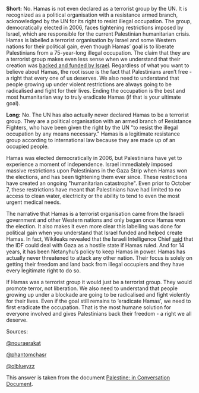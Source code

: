 **Short:** No. Hamas is not even declared as a terrorist group by the UN. It is recognized as a political organisation with a resistance armed branch, acknowledged by the UN for its right to resist illegal occupation. The group, democratically elected in 2006, faces tightening restrictions imposed by Israel, which are responsible for the current Palestinian humanitarian crisis. Hamas is labelled a terrorist organisation by Israel and some Western nations for their political gain, even though Hamas’ goal is to liberate Palestinians from a 75-year-long illegal occupation. The claim that they are a terrorist group makes even less sense when we understand that their creation was [backed and funded by Israel](https://www.instagram.com/p/CzCta6sIABF). Regardless of what you want to believe about Hamas, the root issue is the fact that Palestinians aren’t free - a right that every one of us deserves. We also need to understand that people growing up under violent restrictions are always going to be radicalised and fight for their lives. Ending the occupation is the best and most humanitarian way to truly eradicate Hamas (if that is your ultimate goal).

**Long:** No. The UN has also actually never declared Hamas to be a terrorist group. They are a political organisation with an armed branch of Resistance Fighters, who have been given the right by the UN "to resist the illegal occupation by any means necessary." Hamas is a legitimate resistance group according to international law because they are made up of an occupied people.

Hamas was elected democratically in 2006, but Palestinians have yet to experience a moment of independence. Israel immediately imposed massive restrictions upon Palestinians in the Gaza Strip when Hamas won the elections, and has been tightening them ever since. These restrictions have created an ongoing "humanitarian catastrophe". Even prior to October 7, these restrictions have meant that Palestinians have had limited to no access to clean water, electricity or the ability to tend to even the most urgent medical needs.

The narrative that Hamas is a terrorist organisation came from the Israeli government and other Western nations and only began once Hamas won the election. It also makes it even more clear this labelling was done for political gain when you understand that Israel funded and helped create Hamas. In fact, Wikileaks revealed that the Israeli Intelligence Chief [said](https://www.jpost.com/defense/yadlin-israel-would-be-happy-if-hamas-takes-over-gaza) that the IDF could deal with Gaza as a hostile state if Hamas ruled. And for 14 years, it has been Netanyhu’s policy to keep Hamas in power. Hamas has actually never threatened to attack any other nation. Their focus is solely on getting their freedom and land back from illegal occupiers and they have every legitimate right to do so.

If Hamas was a terrorist group it would just be a terrorist group. They would promote terror, not liberation. We also need to understand that people growing up under a blockade are going to be radicalised and fight violently for their lives. Even if the goal still remains to ‘eradicate Hamas’, we need to first eradicate the occupation. That is the most humane solution for everyone involved and gives Palestinians back their freedom - a right we all deserve.

Sources:

[@nouraerakat](https://www.instagram.com/nouraerakat/)

[@phantomchasr](https://twitter.com/phantomchasr)

[@olblueyzz](http://instagram.com/olblueyzz)

This answer is taken from the document [Palestine: in Conversation Document](https://docs.google.com/document/d/1OVKqgxQDOfFjy5h6KXgbKkHTFRPvRT79LFOcAao-imA/edit?pli=1&fbclid=IwAR31dX1VTjTiQRPBgdu-jeocUOhqXZcPCnsWFthV4VFLhjCya9_A22ZpQEs).
